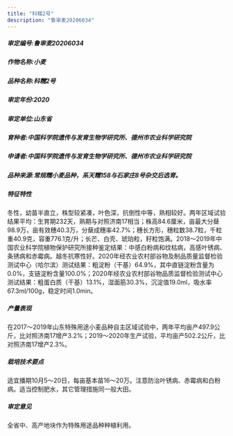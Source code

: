 ```yaml
---
title: "科糯2号"
description: "鲁审麦20206034"
---
```

##### 审定编号:鲁审麦20206034

##### 作物名称:小麦

##### 品种名称:科糯2号

##### 审定年份:2020

##### 审定单位:山东省

##### 育种者:中国科学院遗传与发育生物学研究所、德州市农业科学研究院

##### 申请者:中国科学院遗传与发育生物学研究所、德州市农业科学研究院

##### 品种来源:常规糯小麦品种，系天糯158与石家庄8号杂交后选育。

##### 特征特性
冬性，幼苗半直立，株型较紧凑，叶色深，抗倒性中等，熟相较好。两年区域试验结果平均：生育期232天，熟期与对照济南17相当；株高84.6厘米，亩最大分蘖98.9万，亩有效穗40.3万，分蘖成穗率42.7%；穗长方形，穗粒数38.7粒，千粒重40.9克，容重776.1克/升；长芒、白壳、琥珀粒，籽粒饱满。2018～2019年中国农业科学院植物保护研究所接种鉴定结果：中感白粉病和纹枯病，高感叶锈病、条锈病和赤霉病。越冬抗寒性好。2020年经农业农村部谷物及制品质量监督检验测试中心（哈尔滨）测试结果：粗淀粉（干基）64.9%，其中直链淀粉含量为0.0%，支链淀粉含量100.0%；2020年经农业农村部谷物品质监督检验测试中心测试结果：粗蛋白质（干基）13.1%，湿面筋30.3%，沉淀值19.0ml，吸水率67.3ml/100g，稳定时间1.0min。

##### 产量表现
在2017～2019年山东特殊用途小麦品种自主区域试验中，两年平均亩产497.9公斤，比对照济南17增产3.2%；2019～2020年生产试验，平均亩产502.2公斤，比对照济南17增产2.3%。

##### 栽培技术要点
适宜播期10月5～20日，每亩基本苗16～20万。注意防治叶锈病、赤霉病和白粉病。适当控制肥水，其它管理措施同一般大田。

##### 审定意见
全省中、高产地块作为特殊用途品种种植利用。
